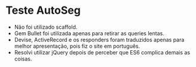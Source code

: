 # Teste AutoSeg

* Não foi utilizado scaffold.
* Gem Bullet foi utilizada apenas para retirar as queries lentas.
* Devise, ActiveRecord e os responders foram traduzidos apenas para melhor apresentação, pois fiz o site em português.
* Resolvi utilizar jQuery depois de perceber que ES6 complica demais as coisas.
